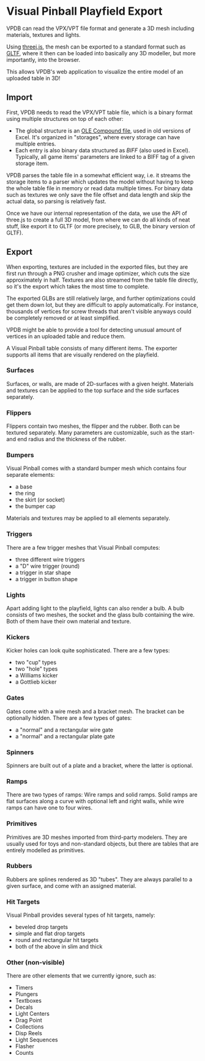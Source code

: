 # Visual Pinball Playfield Export

VPDB can read the VPX/VPT file format and generate a 3D mesh including 
materials, textures and lights.

Using [threej.js](https://threejs.org/), the mesh can be exported to a standard
format such as [GLTF](https://www.khronos.org/gltf/), where it then can be 
loaded into basically any 3D modeller, but more importantly, into the browser.

This allows VPDB's web application to visualize the entire model of an uploaded 
table in 3D!

## Import

First, VPDB needs to read the VPX/VPT table file, which is a binary format
using multiple structures on top of each other:

- The global structure is an [OLE Compound file](https://github.com/libyal/libolecf/blob/master/documentation/OLE%20Compound%20File%20format.asciidoc),
  used in old versions of Excel. It's organized in "storages", where every 
  storage can have multiple entries.
- Each entry is also binary data structured as *BIFF* (also used in Excel).
  Typically, all game items' parameters are linked to a BIFF tag of a given
  storage item.
  
VPDB parses the table file in a somewhat efficient way, i.e. it streams the 
storage items to a parser which updates the model without having to keep the
whole table file in memory or read data multiple times. For binary data such as 
textures we only save the file offset and data length and skip the actual data,
so parsing is relatively fast.

Once we have our internal representation of the data, we use the API of
three.js to create a full 3D model, from where we can do all kinds of neat
stuff, like export it to GLTF (or more precisely, to GLB, the binary version
of GLTF).

## Export

When exporting, textures are included in the exported files, but they are first
run through a PNG crusher and image optimizer, which cuts the size 
approximately in half. Textures are also streamed from the table file directly,
so it's the export which takes the most time to complete.

The exported GLBs are still relatively large, and further optimizations could 
get them down lot, but they are difficult to apply automatically. For instance,
thousands of vertices for screw threads that aren't visible anyways could be
completely removed or at least simplified.

VPDB might be able to provide a tool for detecting unusual amount of vertices
in an uploaded table and reduce them.

A Visual Pinball table consists of many different items. The exporter supports
all items that are visually rendered on the playfield.

### Surfaces

Surfaces, or walls, are made of 2D-surfaces with a given height. Materials
and textures can be applied to the top surface and the side surfaces 
separately.

### Flippers

Flippers contain two meshes, the flipper and the rubber. Both can be 
textured separately. Many parameters are customizable, such as the start-
and end radius and the thickness of the rubber.

### Bumpers

Visual Pinball comes with a standard bumper mesh which contains four separate
elements:

- a base
- the ring
- the skirt (or socket)
- the bumper cap

Materials and textures may be applied to all elements separately.

### Triggers

There are a few trigger meshes that Visual Pinball computes:

- three different wire triggers
- a "D" wire trigger (round)
- a trigger in star shape
- a trigger in button shape

### Lights

Apart adding light to the playfield, lights can also render a bulb. A bulb
consists of two meshes, the socket and the glass bulb containing the wire.
Both of them have their own material and texture.

### Kickers

Kicker holes can look quite sophisticated. There are a few types:

- two "cup" types
- two "hole" types
- a Williams kicker
- a Gottlieb kicker

### Gates

Gates come with a wire mesh and a bracket mesh. The bracket can be optionally 
hidden. There are a few types of gates:

- a "normal" and a rectangular wire gate
- a "normal" and a rectangular plate gate

### Spinners

Spinners are built out of a plate and a bracket, where the latter is optional.

### Ramps

There are two types of ramps: Wire ramps and solid ramps. Solid ramps are 
flat surfaces along a curve with optional left and right walls, while wire 
ramps can have one to four wires.

### Primitives

Primitives are 3D meshes imported from third-party modelers. They are usually
used for toys and non-standard objects, but there are tables that are entirely
modelled as primitives.

### Rubbers

Rubbers are splines rendered as 3D "tubes". They are always parallel to a given
surface, and come with an assigned material.

### Hit Targets

Visual Pinball provides several types of hit targets, namely:

- beveled drop targets
- simple and flat drop targets
- round and rectangular hit targets
- both of the above in slim and thick

### Other (non-visible)

There are other elements that we currently ignore, such as:

- Timers
- Plungers
- Textboxes
- Decals
- Light Centers
- Drag Point
- Collections
- Disp Reels
- Light Sequences
- Flasher
- Counts
